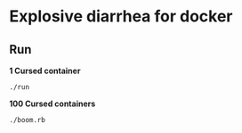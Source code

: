 # Explosive diarrhea for docker

## Run
**1 Cursed container**
```
./run
```

**100 Cursed containers**
```
./boom.rb
```

